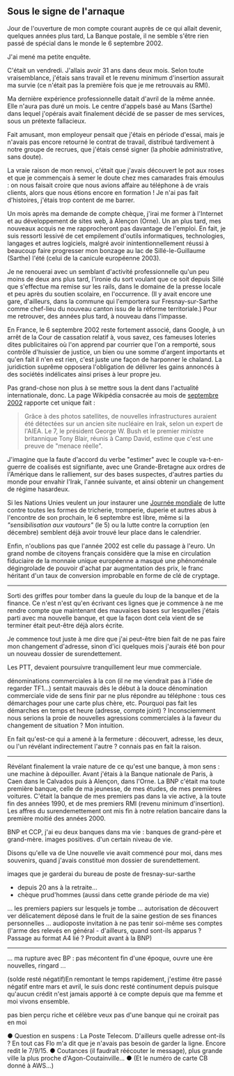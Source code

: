 ## Sous le signe de l'arnaque

Jour de l'ouverture de mon compte courant auprès de ce qui allait devenir, quelques années plus tard, La Banque postale, il ne semble s'être rien passé de spécial dans le monde le 6 septembre 2002.

J'ai mené ma petite enquête.

C'était un vendredi. J'allais avoir 31 ans dans deux mois. Selon toute vraisemblance, j'étais sans travail et le revenu minimum d'insertion assurait ma survie (ce n'était pas la première fois que je me retrouvais au RMI).

Ma dernière expérience professionnelle datait d'avril de la même année. Elle n'aura pas duré un mois. Le centre d'appels basé au Mans (Sarthe) dans lequel j'opérais avait finalement décidé de se passer de mes services, sous un prétexte fallacieux.

Fait amusant, mon employeur pensait que j'étais en période d'essai, mais je n'avais pas encore retourné le contrat de travail, distribué tardivement à notre groupe de recrues, que j'étais censé signer (la phobie administrative, sans doute).

La vraie raison de mon renvoi, c'était que j'avais découvert le pot aux roses et que je commençais à semer le doute chez mes camarades frais émoulus : on nous faisait croire que nous avions affaire au téléphone à de vrais clients, alors que nous étions encore en formation ! Je n'ai pas fait d'histoires, j'étais trop content de me barrer.

Un mois après ma demande de compte chèque, j'irai me former à l'Internet et au développement de sites web, à Alençon (Orne). Un an plus tard, mes nouveaux acquis ne me rapprocheront pas davantage de l'emploi. En fait, je suis ressorti lessivé de cet empilement d'outils informatiques, technologies, langages et autres logiciels, malgré avoir inintentionnellement réussi à beaucoup faire progresser mon bonzage au lac de Sillé-le-Guillaume (Sarthe) l'été (celui de la canicule européenne 2003).

Je ne renouerai avec un semblant d'activité professionnelle qu'un peu moins de deux ans plus tard, l'ironie du sort voulant que ce soit depuis Sillé que s'effectue ma remise sur les rails, dans le domaine de la presse locale et peu après du soutien scolaire, en l'occurrence. (Il y avait encore une gare, d'ailleurs, dans la commune qui l'emportera sur Fresnay-sur-Sarthe comme chef-lieu du nouveau canton issu de la réforme territoriale.) Pour me retrouver, des années plus tard, à nouveau dans l'impasse.

En France, le 6 septembre 2002 reste fortement associé, dans Google, à un arrêt de la Cour de cassation relatif à, vous savez, ces fameuses loteries dites publicitaires où l'on apprend par courrier que l'on a remporté, sous contrôle d'huissier de justice, un bien ou une somme d'argent importants et qu'en fait il n'en est rien, c'est juste une façon de harponner le chaland. La juridiction suprême opposera l'obligation de délivrer les gains annoncés à des sociétés indélicates ainsi prises à leur propre jeu.

Pas grand-chose non plus à se mettre sous la dent dans l'actualité internationale, donc. La page  Wikipédia consacrée au mois de [septembre 2002][1] rapporte cet unique fait :

> Grâce à des photos satellites, de nouvelles infrastructures auraient été détectées sur un ancien site nucléaire en Irak, selon un expert de l'AIEA. Le 7, le président George W. Bush et le premier ministre britannique Tony Blair, réunis à Camp David, estime que c'est une preuve de "menace réelle".

[1]: https://fr.wikipedia.org/wiki/Septembre_2002

J'imagine que la faute d'accord du verbe "estimer" avec le couple va-t-en-guerre de coalisés est signifiante, avec une Grande-Bretagne aux ordres de l'Amérique dans le ralliement, sur des bases suspectes, d'autres parties du monde pour envahir l'Irak, l'année suivante, et ainsi obtenir un changement de régime hasardeux.

Si les Nations Unies veulent un jour instaurer une [Journée mondiale][2] de lutte contre toutes les formes de tricherie, tromperie, duperie et autres abus à l'encontre de son prochain, le 6 septembre est libre, même si la *"sensibilisation aux vautours"* (le 5) ou la lutte contre la corruption (en décembre) semblent déjà avoir trouvé leur place dans le calendrier.

[2]: http://www.journee-mondiale.com/les-journees-mondiales.htm

Enfin, n'oublions pas que l'année 2002 est celle du passage à l'euro. Un grand nombe de citoyens français considère que la mise en circulation fiduciaire de la monnaie unique européenne a masqué une phénoménale dégingrolade de pouvoir d'achat par augmentation des prix, le franc héritant d'un taux de conversion improbable en forme de clé de cryptage.

***

Sorti des griffes pour tomber dans la gueule du loup de la banque et de la finance.
Ce n'est n'est qu'en écrivant ces lignes que je commence à ne me rendre compte que maintenant des mauvaises bases sur lesquelles j'étais parti avec ma nouvelle banque, et que la façon dont cela vient de se terminer était peut-être déjà alors écrite.

Je commence tout juste à me dire que j'ai peut-être bien fait de ne pas faire mon changement d'adresse, sinon d'ici quelques mois j'aurais été bon pour un nouveau dossier de surendettement.

Les PTT, devaient poursuivre tranquillement leur mue commerciale. 

dénominations commerciales à la con (il ne me viendrait pas à l'idée de regarder TF1...)
sentait mauvais dès le début à la douce dénomination commerciale vide de sens
finir par ne plus répondre au téléphone : tous ces démarchages pour une carte plus chère, etc. Pourquoi pas fait les démarches en temps et heure (adresse, compte joint) ? Inconsciemment nous serions la proie de nouvelles agressions commerciales à la faveur du changement de situation ? Mon intuition.

En fait qu'est-ce qui a amené à la fermeture : découvert, adresse, les deux, ou l'un révélant indirectement l'autre ? connais pas en fait la raison.

***

Révélant finalement la vraie nature de ce qu'est une banque, à mon sens : une machine à dépouiller. Avant j'étais à la Banque nationale de Paris, à Caen dans le Calvados puis à Alençon, dans l'Orne. La BNP c'était ma toute première banque, celle de ma jeunesse, de mes études, de mes premières voitures. C'était la banque de mes premiers pas dans la vie active, à la toute fin des années 1990, et de mes premiers RMI (revenu minimum d'insertion). Les affres du surendemettement ont mis fin à notre relation bancaire dans la première moitié des années 2000.

BNP et CCP, j'ai eu deux banques dans ma vie : banques de grand-père et grand-mère. images positives. d'un certain niveau de vie.

Disons qu'elle va de Une nouvelle vie avait commencé pour moi, dans mes souvenirs, quand j'avais constitué mon dossier de surendettement. 

images que je garderai du bureau de poste de fresnay-sur-sarthe
- depuis 20 ans à la retraite...
- chèque prud'hommes (aussi dans cette grande période de ma vie)

... les premiers papiers sur lesquels je tombe ... autorisation de découvert ver délicatement déposé dans le fruit de la saine gestion de ses finances personnelles ... audioposte invitation à ne pas tenir soi-même ses comptes (l'arme des relevés en général - d'ailleurs, quand sont-ils apparus ? Passage au format A4 lié ? Produit avant à la BNP)

***

... ma rupture avec BP : pas mécontent fin d'une époque, ouvre une ère nouvelles, ringard ...

(solde resté négatif)En remontant le temps rapidement, j'estime être passé négatif entre mars et avril, le suis donc resté continument depuis puisque qu'aucun crédit n'est jamais apporté à ce compte depuis que ma femme et moi vivons ensemble. 

pas bien perçu riche et célèbre
veux pas d'une banque qui ne croirait pas en moi

● Question en suspens : La Poste Telecom. D'ailleurs quelle adresse ont-ils ? En tout cas Flo m'a dit que je n'avais pas besoin de garder la ligne. Encore redit le 7/9/15. ● Coutances (il faudrait réécouter le message), plus grande ville la plus proche d'Agon-Coutainville... ● (Et le numéro de carte CB donné à AWS...)
